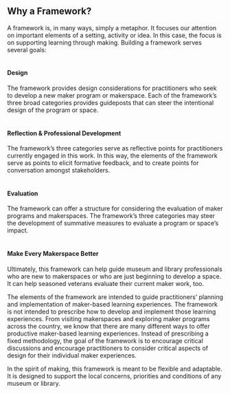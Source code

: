 
## Why a Framework?
A framework is, in many ways, simply a metaphor. It focuses our attention on important elements of a setting, activity or idea. In this case, the focus is on supporting learning through making. Building a framework serves several goals:
<br/><br/>
#### Design
The framework provides design considerations for practitioners who seek to develop a new maker program or makerspace. Each of the framework’s three broad categories provides guideposts that can steer the intentional design of the program or space.
<br/><br/>
#### Reflection & Professional Development
The framework’s three categories serve as reflective points for practitioners currently engaged in this work. In this way, the elements of the framework serve as points to elicit formative feedback, and to create points for conversation amongst stakeholders.
<br/><br/>
#### Evaluation
The framework can offer a structure for considering the evaluation of maker programs and makerspaces. The framework’s three categories may steer the development of summative measures to evaluate a program or space’s impact.
<br/><br/>
#### Make Every Makerspace Better
Ultimately, this framework can help guide museum and library professionals who are new to makerspaces or who are just beginning to develop a space. It can help seasoned veterans evaluate their current maker work, too.
 
The elements of the framework are intended to guide practitioners’ planning and implementation of maker-based learning experiences. The framework is not intended to prescribe how to develop and implement those learning experiences. From visiting makerspaces and exploring maker programs across the country, we know that there are many different ways to offer productive maker-based learning experiences. Instead of prescribing a fixed methodology, the goal of the framework is to encourage critical discussions and encourage practitioners to consider critical aspects of design for their individual maker experiences.
 
In the spirit of making, this framework is meant to be flexible and adaptable. It is designed to support the local concerns, priorities and conditions of any museum or library. 

